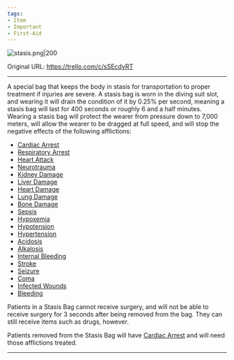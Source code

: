 ```yaml
---
tags:
- Item
- Important
- First-Aid
---
```


![stasis.png\|200](/Items/Stasis%20Bag%20-%20Attachments/6718845db30472d958dd7d3c.png)

Original URL: https://trello.com/c/sSEcdyRT

---

A special bag that keeps the body in stasis for transportation to proper treatment if injuries are severe. A stasis bag is worn in the diving suit slot, and wearing it will drain the condition of it by 0.25% per second, meaning a stasis bag will last for 400 seconds or roughly 6 and a half minutes. Wearing a stasis bag will protect the wearer from pressure down to 7,000 meters, will allow the wearer to be dragged at full speed, and will stop the negative effects of the following afflictions:

- [Cardiac Arrest](../Heart/Cardiac%20Arrest.md)
- [Respiratory Arrest](../Lungs/Respiratory%20Arrest.md)
- [Heart Attack](../Heart/Heart%20Attack.md)
- [Neurotrauma](../Head_Brain/Neurotrauma.md)
- [Kidney Damage](../Torso/Kidney%20Damage.md)
- [Liver Damage](../Torso/Liver%20Damage.md)
- [Heart Damage](../Heart/Heart%20Damage.md)
- [Lung Damage](../Lungs/Lung%20Damage.md)
- [Bone Damage](../Bones/Bone%20Damage.md)
- [Sepsis](../Blood/Sepsis.md)
- [Hypoxemia](../Blood/Hypoxemia.md)
- [Hypotension](../Blood/Hypotension.md)
- [Hypertension](../Blood/Hypertension.md)
- [Acidosis](../Blood/Acidosis.md)
- [Alkalosis](../Blood/Alkalosis.md)
- [Internal Bleeding](../Torso/Internal%20Bleeding.md)
- [Stroke](../Head_Brain/Stroke.md)
- [Seizure](../Head_Brain/Seizure.md)
- [Coma](../Head_Brain/Coma.md)
- [Infected Wounds](../Any%20bodypart/Infected%20Wounds.md)
- [Bleeding](../Any%20bodypart/Bleeding.md)

Patients in a Stasis Bag cannot receive surgery, and will not be able to receive surgery for 3 seconds after being removed from the bag. They can still receive items such as drugs, however.

Patients removed from the Stasis Bag will have [Cardiac Arrest](../Heart/Cardiac%20Arrest.md) and will need those afflictions treated.

---

